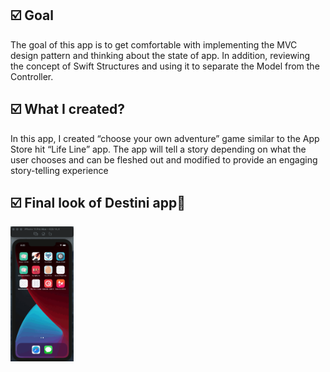 <h2>☑️ Goal</h2>
<p>The goal of this app is to get  comfortable with implementing the MVC design pattern and thinking about the state of app. In addition, reviewing the concept of Swift Structures and using it to separate the Model from the Controller.</p>
<h2>☑️ What I created?</h2>
<p>In this app, I created “choose your own adventure” game similar to the App Store hit “Life Line” app. The app will tell a story depending on what the user chooses and can be fleshed out and modified to provide an engaging story-telling experience</p>
<h2>☑️ Final look of Destini app🔮</h2>
<img src="destini.gif" alt="destini" width="20%" height="50%">

